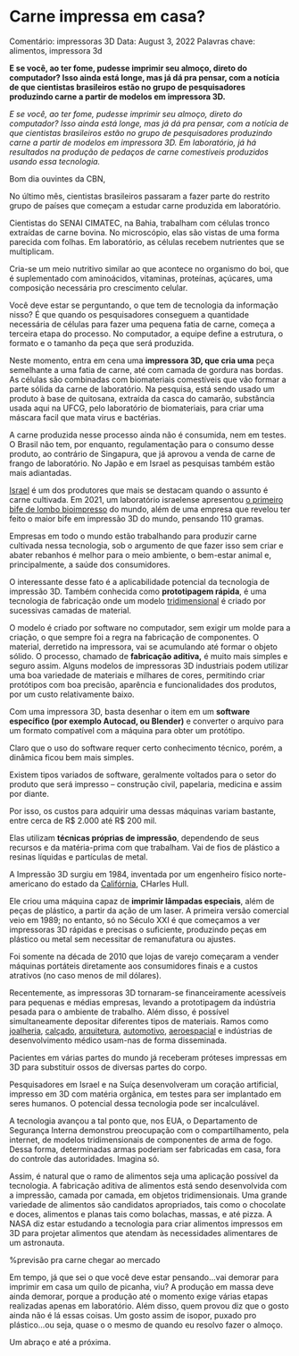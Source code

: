 # Carne impressa em casa?

Comentário: impressoras 3D
Data: August 3, 2022
Palavras chave: alimentos, impressora 3d

**E se você, ao ter fome, pudesse imprimir seu almoço, direto do computador? Isso ainda está longe, mas já dá pra pensar, com a notícia de que cientistas brasileiros estão no grupo de pesquisadores produzindo carne a partir de modelos em impressora 3D.**

*E se você, ao ter fome, pudesse imprimir seu almoço, direto do computador? Isso ainda está longe, mas já dá pra pensar, com a notícia de que cientistas brasileiros estão no grupo de pesquisadores produzindo carne a partir de modelos em impressora 3D. Em laboratório, já há resultados na produção de pedaços de carne comestíveis produzidos usando essa tecnologia.*

Bom dia ouvintes da CBN,

No último mês, cientistas brasileiros passaram a fazer parte do restrito grupo de países que começam a estudar carne produzida em laboratório.

Cientistas do SENAI CIMATEC, na Bahia, trabalham com células tronco extraídas de carne bovina. No microscópio, elas são vistas de uma forma parecida com folhas. Em laboratório, as células recebem nutrientes que se multiplicam.

Cria-se um meio nutritivo similar ao que acontece no organismo do boi, que é suplementado com aminoácidos, vitaminas, proteínas, açúcares, uma composição necessária pro crescimento celular.

Você deve estar se perguntando, o que tem de tecnologia da informação nisso? É que quando os pesquisadores conseguem a quantidade necessária de células para fazer uma pequena fatia de carne, começa a terceira etapa do processo. No computador, a equipe define a estrutura, o formato e o tamanho da peça que será produzida.

Neste momento, entra em cena uma **impressora 3D, que cria uma** peça semelhante a uma fatia de carne, até com camada de gordura nas bordas. As células são combinadas com biomateriais comestíveis que vão formar a parte sólida da carne de laboratório. Na pesquisa, está sendo usado um produto à base de quitosana, extraída da casca do camarão, substância usada aqui na UFCG, pelo laboratório de biomateriais, para criar uma máscara facil que mata virus e bactérias.

A carne produzida nesse processo ainda não é consumida, nem em testes. O Brasil não tem, por enquanto, regulamentação para o consumo desse produto, ao contrário de Singapura, que já aprovou a venda de carne de frango de laboratório. No Japão e em Israel as pesquisas também estão mais adiantadas.

[Israel](https://olhardigital.com.br/2021/11/04/seguranca/balao-anti-missil-israel/) é um dos produtores que mais se destacam quando o assunto é carne cultivada. Em 2021, um laboratório israelense apresentou [o primeiro bife de lombo bioimpresso](https://olhardigital.com.br/2021/02/11/carros-e-tecnologia/laboratorio-israelense-apresenta-primeiro-bife-de-lombo-de-carne-cultivada-impresso-em-3d/) do mundo, além de uma empresa que revelou ter feito o maior bife em impressão 3D do mundo, pensando 110 gramas.

Empresas em todo o mundo estão trabalhando para produzir carne cultivada nessa tecnologia, sob o argumento de que fazer isso sem criar e abater rebanhos é melhor para o meio ambiente, o bem-estar animal e, principalmente, a saúde dos consumidores. 

O interessante desse fato é a aplicabilidade potencial da tecnologia de impressão 3D. Também conhecida como **prototipagem rápida**, é uma tecnologia de fabricação onde um modelo [tridimensional](https://pt.wikipedia.org/wiki/Tridimensional) é criado por sucessivas camadas de material.

O modelo é criado por software no computador, sem exigir um molde para a criação, o que sempre foi a regra na fabricação de componentes. O material, derretido na impressora, vai se acumulando até formar o objeto sólido. O processo, chamado de **fabricação aditiva,** é muito mais simples e seguro assim. Alguns modelos de impressoras 3D industriais podem utilizar uma boa variedade de materiais e milhares de cores, permitindo criar protótipos com boa precisão, aparência e funcionalidades dos produtos, por um custo relativamente baixo. 

Com uma impressora 3D, basta desenhar o item em um **software específico (por exemplo Autocad, ou Blender)** e converter o arquivo para um formato compatível com a máquina para obter um protótipo.

Claro que o uso do software requer certo conhecimento técnico, porém, a dinâmica ficou bem mais simples.

Existem tipos variados de software, geralmente voltados para o setor do produto que será impresso – construção civil, papelaria, medicina e assim por diante.

Por isso, os custos para adquirir uma dessas máquinas variam bastante, entre cerca de R$ 2.000 até R$ 200 mil.

Elas utilizam **técnicas próprias de impressão**, dependendo de seus recursos e da matéria-prima com que trabalham. Vai de fios de plástico a resinas líquidas e partículas de metal.

A Impressão 3D surgiu em 1984, inventada por um engenheiro físico norte-americano do estado da [Califórnia](https://pt.wikipedia.org/wiki/Calif%C3%B3rnia), CHarles Hull. 

Ele criou uma máquina capaz de **imprimir lâmpadas especiais**, além de peças de plástico, a partir da ação de um laser. A primeira versão comercial veio em 1989; no entanto, só no Século XXI é que começamos a ver impressoras 3D rápidas e precisas o suficiente, produzindo peças em plástico ou metal sem necessitar de remanufatura ou ajustes.

Foi somente na década de 2010 que lojas de varejo começaram a vender máquinas portáteis diretamente aos consumidores finais e a custos atrativos (no caso menos de mil dólares).

Recentemente, as impressoras 3D tornaram-se financeiramente acessíveis para pequenas e médias empresas, levando a prototipagem da indústria pesada para o ambiente de trabalho. Além disso, é possível simultaneamente depositar diferentes tipos de materiais. Ramos como [joalheria](https://pt.wikipedia.org/wiki/Joalheria), [calçado](https://pt.wikipedia.org/wiki/Ind%C3%BAstria_do_cal%C3%A7ado), [arquitetura](https://pt.wikipedia.org/wiki/Arquitetura), [automotivo](https://pt.wikipedia.org/wiki/Ind%C3%BAstria_automobil%C3%ADstica), [aeroespacial](https://pt.wikipedia.org/wiki/Ind%C3%BAstria_aeroespacial) e indústrias de desenvolvimento médico usam-nas de forma disseminada. 

Pacientes em várias partes do mundo já receberam próteses impressas em 3D para substituir ossos de diversas partes do corpo.

Pesquisadores em Israel e na Suíça desenvolveram um coração artificial, impresso em 3D com matéria orgânica, em testes para ser implantado em seres humanos. O potencial dessa tecnologia pode ser incalculável. 

A tecnologia avançou a tal ponto que, nos EUA, o Departamento de Segurança Interna demonstrou preocupação com o compartilhamento, pela internet, de modelos tridimensionais de componentes de arma de fogo. Dessa forma, determinadas armas poderiam ser fabricadas em casa, fora do controle das autoridades. Imagina só.

Assim, é natural que o ramo de alimentos seja uma aplicação possível da tecnologia. A fabricação aditiva de alimentos está sendo desenvolvida com a impressão, camada por camada, em objetos tridimensionais. Uma grande variedade de alimentos são candidatos apropriados, tais como o chocolate e doces, alimentos e planas tais como bolachas, massas, e até pizza. A NASA diz estar estudando a tecnologia para criar alimentos impressos em 3D para projetar alimentos que atendam às necessidades alimentares de um astronauta.

%previsão pra carne chegar ao mercado

Em tempo, já que sei o que você deve estar pensando…vai demorar para imprimir em casa um quilo de picanha, viu? A produção em massa deve ainda demorar, porque a produção até o momento exige várias etapas realizadas apenas em laboratório. Além disso, quem provou diz que o gosto ainda não é lá essas coisas. Um gosto assim de isopor, puxado pro plástico…ou seja, quase o o mesmo de quando eu resolvo fazer o almoço.

Um abraço e até a próxima.